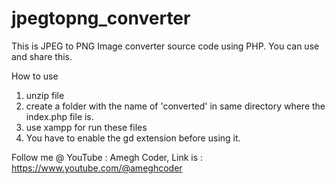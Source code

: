 # jpegtopng_converter
This is JPEG to PNG Image converter source code using PHP. You can use and share this.

How to use 
1. unzip file 
2. create a folder with the name of 'converted' in same directory where the index.php file is.
3. use xampp for run these files
4. You have to enable the gd extension before using it.

Follow me @ YouTube : Amegh Coder, Link is : https://www.youtube.com/@ameghcoder
